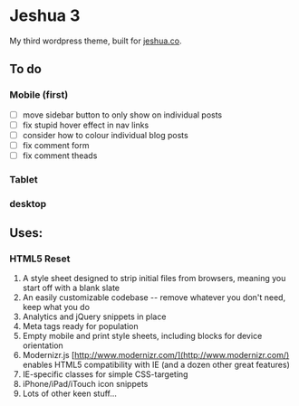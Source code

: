 # Jeshua 3

My third wordpress theme, built for [jeshua.co](http://jeshua.co).

## To do

### Mobile (first)

* [ ] move sidebar button to only show on individual posts
* [ ] fix stupid hover effect in nav links
* [ ] consider how to colour individual blog posts
* [ ] fix comment form
* [ ] fix comment theads

### Tablet

### desktop

## Uses:

### HTML5 Reset

1. A style sheet designed to strip initial files from browsers, meaning you start off with a blank slate
2. An easily customizable codebase -- remove whatever you don't need, keep what you do
3. Analytics and jQuery snippets in place
4. Meta tags ready for population
5. Empty mobile and print style sheets, including blocks for device orientation
6. Modernizr.js [http://www.modernizr.com/](http://www.modernizr.com/) enables HTML5 compatibility with IE (and a dozen other great features)
7. IE-specific classes for simple CSS-targeting
8. iPhone/iPad/iTouch icon snippets 
9. Lots of other keen stuff...
